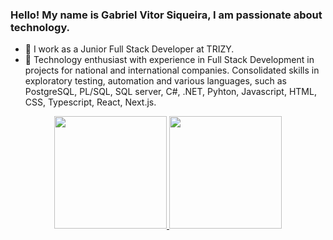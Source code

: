 ### Hello! My name is Gabriel Vitor Siqueira, I am passionate about technology.

- 🔭 I work as a Junior Full Stack Developer at TRIZY.
- 💼 Technology enthusiast with experience in Full Stack Development in projects for national and international companies. Consolidated skills in exploratory testing, automation and various languages, such as PostgreSQL, PL/SQL, SQL server, C\#, .NET, Pyhton, Javascript, HTML, CSS, Typescript, React, Next.js.
<div align="center">
  <a href="https://github.com/Gabrielvsiqueira">
  <img height="180em" src="https://github-readme-stats.vercel.app/api?username=Gabrielvsiqueira&show_icons=true&theme=vue-dark&include_all_commits=true&count_private=true"/>
  <img height="180em" src="https://github-readme-stats.vercel.app/api/top-langs/?username=Gabrielvsiqueira&layout=compact&langs_count=7&theme=vue-dark"/>
</div>
 
